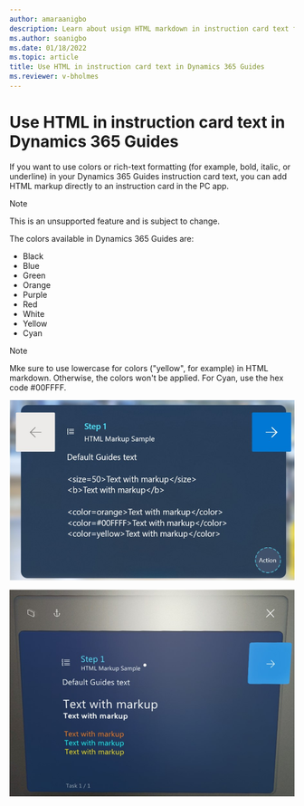```yaml
---
author: amaraanigbo
description: Learn about usign HTML markdown in instruction card text for Dynamics 365 Guides
ms.author: soanigbo
ms.date: 01/18/2022
ms.topic: article
title: Use HTML in instruction card text in Dynamics 365 Guides
ms.reviewer: v-bholmes
---
```


# Use HTML in instruction card text in Dynamics 365 Guides

If you want to use colors or rich-text formatting (for example, bold, italic, or underline) in your Dynamics 365 Guides instruction card text, you can add HTML markup directly to an instruction card in the PC app. 

> [!NOTE]
> This is an unsupported feature and is subject to change.

The colors available in Dynamics 365 Guides are: 

- Black
- Blue
- Green
- Orange
- Purple
- Red
- White
- Yellow
- Cyan

> [!NOTE]
> Mke sure to use lowercase for colors ("yellow", for example) in HTML markdown. Otherwise, the colors won't be applied. For Cyan, use the hex code #00FFFF.

![Screenshot of PC app with HTML markdown in instruction card.](media/HTML-pc-app.jpg "Screenshot of PC app with HTML markdown in instruction card")

![Screenshot of HoloLens app with HTML results.](media/html-hololens-app.jpg "Screenshot of HoloLens app with HTML results")
